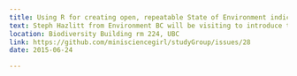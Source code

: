 ```yaml
---
title: Using R for creating open, repeatable State of Environment indicators
text: Steph Hazlitt from Environment BC will be visiting to introduce their recently released environmental open data and R code.
location: Biodiversity Building rm 224, UBC
link: https://github.com/minisciencegirl/studyGroup/issues/28
date: 2015-06-24

---
```

